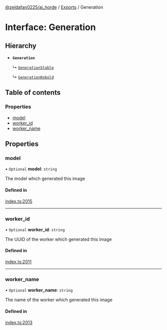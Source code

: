 [@zeldafan0225/ai_horde](../README.md) / [Exports](../modules.md) / Generation

# Interface: Generation

## Hierarchy

- **`Generation`**

  ↳ [`GenerationStable`](GenerationStable.md)

  ↳ [`GenerationKobold`](GenerationKobold.md)

## Table of contents

### Properties

- [model](Generation.md#model)
- [worker\_id](Generation.md#worker_id)
- [worker\_name](Generation.md#worker_name)

## Properties

### model

• `Optional` **model**: `string`

The model which generated this image

#### Defined in

[index.ts:2015](https://github.com/ZeldaFan0225/ai_horde/blob/a3ac80c/index.ts#L2015)

___

### worker\_id

• `Optional` **worker\_id**: `string`

The UUID of the worker which generated this image

#### Defined in

[index.ts:2011](https://github.com/ZeldaFan0225/ai_horde/blob/a3ac80c/index.ts#L2011)

___

### worker\_name

• `Optional` **worker\_name**: `string`

The name of the worker which generated this image

#### Defined in

[index.ts:2013](https://github.com/ZeldaFan0225/ai_horde/blob/a3ac80c/index.ts#L2013)
